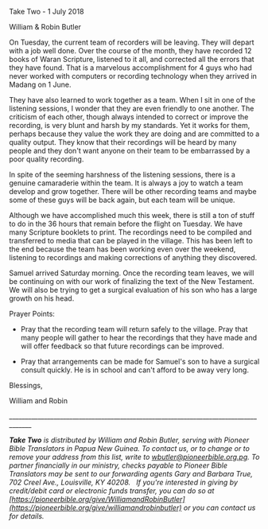 Take Two - 1 July 2018

William & Robin Butler

On Tuesday, the current team of recorders will be leaving. They will
depart with a job well done. Over the course of the month, they have
recorded 12 books of Waran Scripture, listened to it all, and corrected
all the errors that they have found. That is a marvelous accomplishment
for 4 guys who had never worked with computers or recording technology
when they arrived in Madang on 1 June.

They have also learned to work together as a team. When I sit in one of
the listening sessions, I wonder that they are even friendly to one
another. The criticism of each other, though always intended to correct
or improve the recording, is very blunt and harsh by my standards. Yet
it works for them, perhaps because they value the work they are doing
and are committed to a quality output. They know that their recordings
will be heard by many people and they don't want anyone on their team to
be embarrassed by a poor quality recording.

In spite of the seeming harshness of the listening sessions, there is a
genuine camaraderie within the team. It is always a joy to watch a team
develop and grow together. There will be other recording teams and maybe
some of these guys will be back again, but each team will be unique.

Although we have accomplished much this week, there is still a ton of
stuff to do in the 36 hours that remain before the flight on Tuesday. We
have many Scripture booklets to print. The recordings need to be
compiled and transferred to media that can be played in the village.
This has been left to the end because the team has been working even
over the weekend, listening to recordings and making corrections of
anything they discovered.

Samuel arrived Saturday morning. Once the recording team leaves, we will
be continuing on with our work of finalizing the text of the New
Testament. We will also be trying to get a surgical evaluation of his
son who has a large growth on his head.

Prayer Points:

-   Pray that the recording team will return safely to the village. Pray
    that many people will gather to hear the recordings that they have
    made and will offer feedback so that future recordings can be
    improved.

-   Pray that arrangements can be made for Samuel's son to have a
    surgical consult quickly. He is in school and can't afford to be
    away very long.

Blessings,

William and Robin

\_\_\_\_\_\_\_\_\_\_\_\_\_\_\_\_\_\_\_\_\_\_\_\_\_\_\_\_\_\_\_\_\_\_\_\_\_\_\_\_\_\_\_\_\_\_\_\_\_\_\_\_\_\_\_\_\_\_\_\_\_\_\_\_\_\_\_\_\_\_\_\_\_\_\_\_\_\_\_\_\_\_\_\_\_

***Take Two** is distributed by William and Robin Butler, serving with
Pioneer Bible Translators in Papua New Guinea. To contact us, or to
change or to remove your address from this list, write to
<wbutler@pioneerbible.org.pg>. To partner financially in our ministry,
checks payable to Pioneer Bible Translators may be sent to our
forwarding agents Gary and Barbara True, 702 Creel Ave., Louisville, KY
40208.   If you're interested in giving by credit/debit card or
electronic funds transfer, you can do so at
[https://pioneerbible.org/give/WilliamandRobinButler](https://pioneerbible.org/give/williamandrobinbutler)
or you can contact us for details.*
